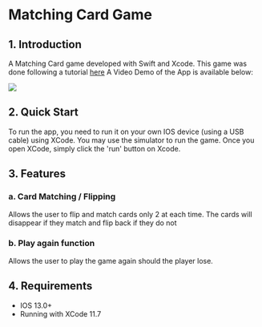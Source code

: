 # Matching Card Game

## 1. Introduction

A Matching Card game developed with Swift and Xcode. This game was done following a tutorial [here](https://www.youtube.com/watch?v=ymQpuxCGptU&list=PLMRqhzcHGw1YdahNsCLZdSVfNv0stwvdx)
A Video Demo of the App is available below:

[![](http://img.youtube.com/vi/8BTppLjUSqg/0.jpg)](https://www.youtube.com/watch?v=8BTppLjUSqg&feature=youtu.be "Matching Card game demo")

## 2. Quick Start

To run the app, you need to run it on your own IOS device (using a USB cable) using XCode. You may use the simulator to run the game. Once you open XCode, simply click the 'run' button on Xcode.

## 3. Features

### a. Card Matching / Flipping

Allows the user to flip and match cards only 2 at each time. The cards will disappear if they match and flip back if they do not

### b. Play again function

Allows the user to play the game again should the player lose.

## 4. Requirements

-   IOS 13.0+
-   Running with XCode 11.7
